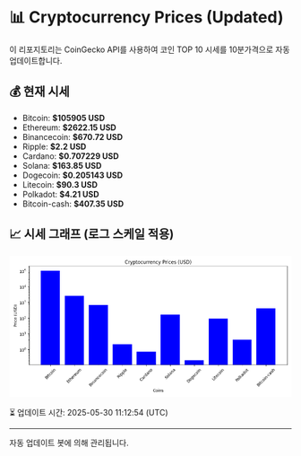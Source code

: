 
# 📊 Cryptocurrency Prices (Updated)

이 리포지토리는 CoinGecko API를 사용하여 코인 TOP 10 시세를 10분가격으로 자동 업데이트합니다.

## 💰 현재 시세
- Bitcoin: **$105905 USD**
- Ethereum: **$2622.15 USD**
- Binancecoin: **$670.72 USD**
- Ripple: **$2.2 USD**
- Cardano: **$0.707229 USD**
- Solana: **$163.85 USD**
- Dogecoin: **$0.205143 USD**
- Litecoin: **$90.3 USD**
- Polkadot: **$4.21 USD**
- Bitcoin-cash: **$407.35 USD**

## 📈 시세 그래프 (로그 스케일 적용)
![Crypto Prices](crypto_prices.png)

⏳ 업데이트 시간: 2025-05-30 11:12:54 (UTC)

---
자동 업데이트 봇에 의해 관리됩니다.
